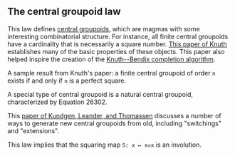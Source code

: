 ## The central groupoid law

This law defines [central groupoids](https://en.wikipedia.org/wiki/Central_groupoid), which are magmas with some interesting combinatorial structure. For instance, all finite central groupoids have a cardinality that is necessarily a square number. [This paper of Knuth](https://teorth.github.io/equational_theories/blueprint/sect0001.html#knuth) establishes many of the basic properties of these objects.  This paper also helped inspire the creation of the [Knuth--Bendix completion algorithm](https://en.wikipedia.org/wiki/Knuth%E2%80%93Bendix_completion_algorithm).

A sample result from Knuth's paper: a finite central groupoid of order `n` exists if and only if `n` is a perfect square.

A special type of central groupoid is a natural central groupoid, characterized by Equation 26302.

This [paper of Kundgen, Leander, and Thomassen](https://www.sciencedirect.com/science/article/pii/S0097316511000616) discusses a number of ways to generate new central groupoids from old, including "switchings" and "extensions".

This law implies that the squaring map `S: x ↦ x◇x` is an involution.
